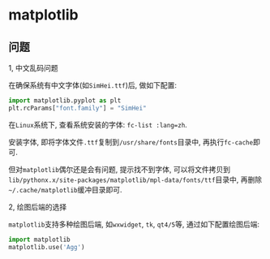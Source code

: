 # matplotlib

## 问题

1, 中文乱码问题

在确保系统有中文字体(如`SimHei.ttf`)后, 做如下配置:

```py
import matplotlib.pyplot as plt
plt.rcParams["font.family"] = "SimHei"
```

在`Linux`系统下, 查看系统安装的字体: `fc-list :lang=zh`.

安装字体, 即将字体文件`.ttf`复制到`/usr/share/fonts`目录中, 再执行`fc-cache`即可.

但对`matplotlib`偶尔还是会有问题, 提示找不到字体, 可以将文件拷贝到`lib/pythonx.x/site-packages/matplotlib/mpl-data/fonts/ttf`目录中, 再删除`~/.cache/matplotlib`缓冲目录即可.

2, 绘图后端的选择

`matplotlib`支持多种绘图后端, 如`wxwidget`, `tk`, `qt4/5`等, 通过如下配置绘图后端:

```py
import matplotlib
matplotlib.use('Agg')
```
